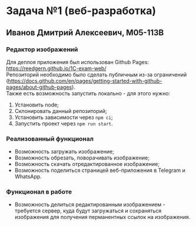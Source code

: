 # Задача №1 (веб-разработка)
## Иванов Дмитрий Алексеевич, М05-113В
### Редактор изображений

Для деплоя приложения был использован Github Pages: https://reedgern.github.io/1C-exam-web/ 
<br />
Репозиторий необходимо было сделать публичным из-за ограничений (https://docs.github.com/en/pages/getting-started-with-github-pages/about-github-pages).
<br />
Также есть возможность запустить локально - для этого нужно:
1. Установить node;
2. Склонировать данный репозиторий;
3. Установить зависимости через <code>npm ci</code>;
4. Запустить проект через <code>npm run start</code>.

### Реализованный функционал
* Возможность загружать изображение;
* Возможность обрезать, поворачивать изображение;
* Возможность скачать отредактированное изображение;
* Возможность поделиться страницей веб-приложения в Telegram и WhatsApp.

### Функционал в работе
* Возможность делиться редактированным изображением - требуется сервер, куда будут загружаться и сохраняться изображения для получения перманентных ссылок на изображения.
